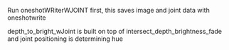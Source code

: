 Run oneshotWRiterWJOINT first, this saves image and joint data with oneshotwrite

depth_to_bright_wJoint is built on top of intersect_depth_brightness_fade and joint
positioning is determining hue
